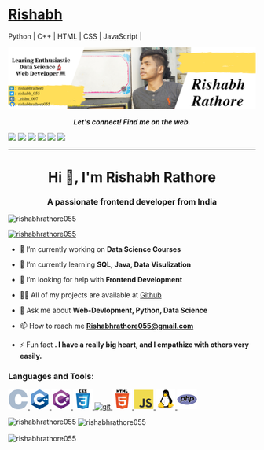 # [Rishabh](https://sites.google.com/view/rishabhrathore/home)
Python | C++ | HTML | CSS | JavaScript |

![alt text](https://github.com/rishabhrathore055/rishabhrathore055/blob/main/Cover.png)
<p align="center">
  <b><i>Let's connect! Find me on the web.</i></b>
  
  
[<img height="30" src="https://img.shields.io/badge/twitter-%231DA1F2.svg?&style=for-the-badge&logo=twitter&logoColor=white" />][twitter]
[<img height="30" src = "https://img.shields.io/badge/Youtube-%23E4405F.svg?&style=for-the-badge&logo=Youtube&logoColor=white">][Youtube] 
<a href="mailto:rishabhrathore055@gmail.com" style="text-decoration:none"><img height="30" src = "https://img.shields.io/badge/gmail-c14438?&style=for-the-badge&logo=gmail&logoColor=white"></a>
[<img height="30" src="https://img.shields.io/badge/linkedin-blue.svg?&style=for-the-badge&logo=linkedin&logoColor=white" />][LinkedIn]
[<img height="30" src = "https://img.shields.io/badge/Facebook-036be4.svg?&style=for-the-badge&logo=facebook&logoColor=white">][Facebook]
[<img height="30" src= "https://img.shields.io/badge/Codechef-black.svg?&style=for-the-badge&logo=codechef&logoColor=white">][Codechef]
<br />
<hr />
<h1 align="center">Hi 👋, I'm Rishabh Rathore</h1>
<h3 align="center">A passionate frontend developer from India</h3>

<p align="left"> <img src="https://komarev.com/ghpvc/?username=rishabhrathore055&label=Profile%20views&color=0e75b6&style=flat" alt="rishabhrathore055" /> </p>

<p align="left"> <a href="https://github.com/ryo-ma/github-profile-trophy"><img src="https://github-profile-trophy.vercel.app/?username=rishabhrathore055" alt="rishabhrathore055" /></a> </p>

- 🔭 I’m currently working on **Data Science Courses**

- 🌱 I’m currently learning **SQL, Java, Data Visulization**

- 🤝 I’m looking for help with **Frontend Development**

- 👨‍💻 All of my projects are available at [Github](https://github.com/rishabhrathore055)

- 💬 Ask me about **Web-Devlopment, Python, Data Science**

- 📫 How to reach me **Rishabhrathore055@gmail.com**

- ⚡ Fun fact **. I have a really big heart, and I empathize with others very easily.**

<h3 align="left">Languages and Tools:</h3>
<p align="left"> <a href="https://www.cprogramming.com/" target="_blank"> <img src="https://raw.githubusercontent.com/devicons/devicon/master/icons/c/c-original.svg" alt="c" width="40" height="40"/> </a> <a href="https://www.w3schools.com/cpp/" target="_blank"> <img src="https://raw.githubusercontent.com/devicons/devicon/master/icons/cplusplus/cplusplus-original.svg" alt="cplusplus" width="40" height="40"/> </a> <a href="https://www.w3schools.com/cs/" target="_blank"> <img src="https://raw.githubusercontent.com/devicons/devicon/master/icons/csharp/csharp-original.svg" alt="csharp" width="40" height="40"/> </a> <a href="https://www.w3schools.com/css/" target="_blank"> <img src="https://raw.githubusercontent.com/devicons/devicon/master/icons/css3/css3-original-wordmark.svg" alt="css3" width="40" height="40"/> </a> <a href="https://git-scm.com/" target="_blank"> <img src="https://www.vectorlogo.zone/logos/git-scm/git-scm-icon.svg" alt="git" width="40" height="40"/> </a> <a href="https://www.w3.org/html/" target="_blank"> <img src="https://raw.githubusercontent.com/devicons/devicon/master/icons/html5/html5-original-wordmark.svg" alt="html5" width="40" height="40"/> </a> <a href="https://developer.mozilla.org/en-US/docs/Web/JavaScript" target="_blank"> <img src="https://raw.githubusercontent.com/devicons/devicon/master/icons/javascript/javascript-original.svg" alt="javascript" width="40" height="40"/> </a> <a href="https://www.linux.org/" target="_blank"> <img src="https://raw.githubusercontent.com/devicons/devicon/master/icons/linux/linux-original.svg" alt="linux" width="40" height="40"/> </a> <a href="https://www.php.net" target="_blank"> <img src="https://raw.githubusercontent.com/devicons/devicon/master/icons/php/php-original.svg" alt="php" width="40" height="40"/> </a> </p>

<p><img align="left" src="https://github-readme-stats.vercel.app/api/top-langs?username=rishabhrathore055&show_icons=true&locale=en&layout=compact" alt="rishabhrathore055" /></p>

<p>&nbsp;<img align="center" src="https://github-readme-stats.vercel.app/api?username=rishabhrathore055&show_icons=true&locale=en" alt="rishabhrathore055" /></p>

<p><img align="center" src="https://github-readme-streak-stats.herokuapp.com/?user=rishabhrathore055&" alt="rishabhrathore055" /></p>

[twitter]: https://twitter.com/rishabh_055
[youtube]:  https://youtube.com/channel/UCyQxG1NPrjhMtgFqlm8k9Cw
[gmail]: https://gmail.com
[linkedin]: https://www.linkedin.com/in/rishabhrathore
[Facebook]: https://www.facebook.com/rishi.rishabh04
[Codechef]: https://www.codechef.com/users/rishabh_05
